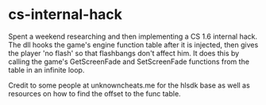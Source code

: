 # cs-internal-hack

Spent a weekend researching and then implementing a CS 1.6 internal hack.
The dll hooks the game's engine function table after it is injected, then gives the player 'no flash' so that flashbangs
don't affect him. It does this by calling the game's GetScreenFade and SetScreenFade functions from the table in an infinite loop.

Credit to some people at unknowncheats.me for the hlsdk base as well as resources on how to find the offset to the func table.
